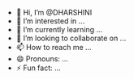 - 👋 Hi, I’m @DHARSHINI
- 👀 I’m interested in ...
- 🌱 I’m currently learning ...
- 💞️ I’m looking to collaborate on ...
- 📫 How to reach me ...
- 😄 Pronouns: ...
- ⚡ Fun fact: ...

<!---
DHARSHININAINAR/DHARSHININAINAR is a ✨ special ✨ repository because its `README.md` (this file) appears on your GitHub profile.
You can click the Preview link to take a look at your changes.
--->
